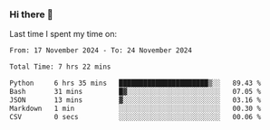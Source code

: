 ### Hi there 👋

<!--
**Grav1tum/Grav1tum** is a ✨ _special_ ✨ repository because its `README.md` (this file) appears on your GitHub profile.

Here are some ideas to get you started:

- 🔭 I’m currently working on ...
- 🌱 I’m currently learning ...
- 👯 I’m looking to collaborate on ...
- 🤔 I’m looking for help with ...
- 💬 Ask me about ...
- 📫 How to reach me: ...
- 😄 Pronouns: ...
- ⚡ Fun fact: ...
-->
Last time I spent my time on:
<!--START_SECTION:waka-->

```txt
From: 17 November 2024 - To: 24 November 2024

Total Time: 7 hrs 22 mins

Python     6 hrs 35 mins   ██████████████████████▒░░   89.43 %
Bash       31 mins         █▓░░░░░░░░░░░░░░░░░░░░░░░   07.05 %
JSON       13 mins         ▓░░░░░░░░░░░░░░░░░░░░░░░░   03.16 %
Markdown   1 min           ░░░░░░░░░░░░░░░░░░░░░░░░░   00.30 %
CSV        0 secs          ░░░░░░░░░░░░░░░░░░░░░░░░░   00.06 %
```

<!--END_SECTION:waka-->
